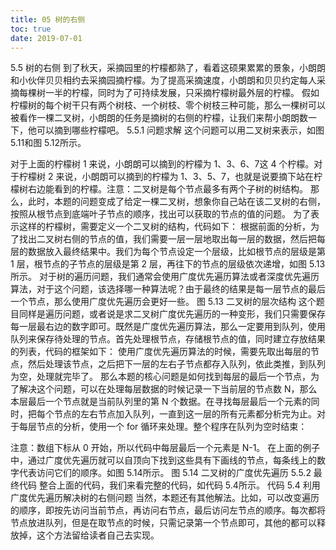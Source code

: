 ```yaml
---
title: 05 树的右侧
toc: true
date: 2019-07-01
---
```

5.5 树的右侧
到了秋天，采摘园里的柠檬都熟了，看着这硕果累累的景象，小朗朗和小伙伴贝贝相约去采摘园摘柠檬。为了提高采摘速度，小朗朗和贝贝约定每人采摘每棵树一半的柠檬，同时为了可持续发展，只采摘柠檬树最外层的柠檬。
假如柠檬树的每个树干只有两个树枝、一个树枝、零个树枝三种可能，那么一棵树可以被看作一棵二叉树，小朗朗的任务是摘树的右侧的柠檬，让我们来帮小朗朗数一下，他可以摘到哪些柠檬吧。
5.5.1 问题求解
这个问题可以用二叉树来表示，如图 5.11和图 5.12所示。

对于上面的柠檬树 1 来说，小朗朗可以摘到的柠檬为 1、3、6、7这 4 个柠檬。对于柠檬树 2 来说，小朗朗可以摘到的柠檬为 1、3、5、7，也就是说要摘下站在柠檬树右边能看到的柠檬。注意：二叉树是每个节点最多有两个子树的树结构。
那么，此时，本题的问题变成了给定一棵二叉树，想象你自己站在该二叉树的右侧，按照从根节点到底端叶子节点的顺序，找出可以获取的节点的值的问题。
为了表示这样的柠檬树，需要定义一个二叉树的结构，代码如下：
根据前面的分析，为了找出二叉树右侧的节点的值，我们需要一层一层地取出每一层的数据，然后把每层的数据放入最终结果中。我们为每个节点设定一个层级，比如根节点的层级是第 1 层，根节点的子节点的层级是第 2 层，再往下的节点的层级依次递增，如图 5.13所示。
对于树的遍历问题，我们通常会使用广度优先遍历算法或者深度优先遍历算法，对于这个问题，该选择哪一种算法呢？由于最终的结果是每一层节点的最后一个节点，那么使用广度优先遍历会更好一些。
图 5.13 二叉树的层次结构
这个题目同样是遍历问题，或者说是求二叉树广度优先遍历的一种变形，我们只需要保存每一层最右边的数字即可。既然是广度优先遍历算法，那么一定要用到队列，使用队列来保存待处理的节点。首先处理根节点，存储根节点的值，同时建立存放结果的列表，代码的框架如下：
使用广度优先遍历算法的时候，需要先取出每层的节点，然后处理该节点，之后把下一层的左右子节点都存入队列，依此类推，到队列为空，处理就完毕了。
那么本题的核心问题是如何找到每层的最后一个节点，为了解决这个问题，可以在处理每层数据的时候记录一下当前层的节点数 N，那么本层最后一个节点就是当前队列里的第 N 个数据。在寻找每层最后一个元素的同时，把每个节点的左右节点加入队列，一直到这一层的所有元素都分析完为止。对于每层节点的分析，使用一个 for 循环来处理。整个程序在队列为空时结束：


注意：数组下标从 0 开始，所以代码中每层最后一个元素是 N-1。
在上面的例子中，通过广度优先遍历就可以自顶向下找到这些具有下画线的节点，每条线上的数字代表访问它们的顺序。如图 5.14所示。
图 5.14 二叉树的广度优先遍历
5.5.2 最终代码
整合上面的代码，我们来看完整的代码，如代码 5.4所示。
代码 5.4 利用广度优先遍历解决树的右侧问题
当然，本题还有其他解法。比如，可以改变遍历的顺序，即按先访问当前节点，再访问右节点，最后访问左节点的顺序。每次都将节点放进队列，但是在取节点的时候，只需记录第一个节点即可，其他的都可以释放掉，这个方法留给读者自己去实现。
